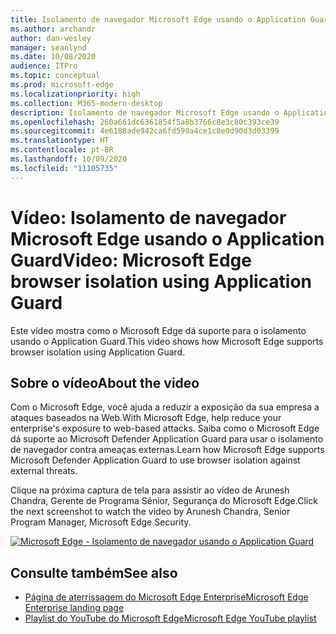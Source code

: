 ```yaml
---
title: Isolamento de navegador Microsoft Edge usando o Application Guard
ms.author: archandr
author: dan-wesley
manager: seanlynd
ms.date: 10/08/2020
audience: ITPro
ms.topic: conceptual
ms.prod: microsoft-edge
ms.localizationpriority: high
ms.collection: M365-modern-desktop
description: Isolamento de navegador Microsoft Edge usando o Application Guard
ms.openlocfilehash: 260a661dc6361854f5a8b3766c8e3c80c393ce39
ms.sourcegitcommit: 4e6188ade942ca6fd599a4ce1c8e0d90d3d03399
ms.translationtype: HT
ms.contentlocale: pt-BR
ms.lasthandoff: 10/09/2020
ms.locfileid: "11105735"
---
```

# <span data-ttu-id="9527b-103">Vídeo: Isolamento de navegador Microsoft Edge usando o Application Guard</span><span class="sxs-lookup"><span data-stu-id="9527b-103">Video: Microsoft Edge browser isolation using Application Guard</span></span>

<span data-ttu-id="9527b-104">Este vídeo mostra como o Microsoft Edge dá suporte para o isolamento usando o Application Guard.</span><span class="sxs-lookup"><span data-stu-id="9527b-104">This video shows how Microsoft Edge supports browser isolation using Application Guard.</span></span>

## <span data-ttu-id="9527b-105">Sobre o vídeo</span><span class="sxs-lookup"><span data-stu-id="9527b-105">About the video</span></span>

<span data-ttu-id="9527b-106">Com o Microsoft Edge, você ajuda a reduzir a exposição da sua empresa a ataques baseados na Web.</span><span class="sxs-lookup"><span data-stu-id="9527b-106">With Microsoft Edge, help reduce your enterprise's exposure to web-based attacks.</span></span> <span data-ttu-id="9527b-107">Saiba como o Microsoft Edge dá suporte ao Microsoft Defender Application Guard para usar o isolamento de navegador contra ameaças externas.</span><span class="sxs-lookup"><span data-stu-id="9527b-107">Learn how Microsoft Edge supports Microsoft Defender Application Guard to use browser isolation against external threats.</span></span>

<span data-ttu-id="9527b-108">Clique na próxima captura de tela para assistir ao vídeo de Arunesh Chandra, Gerente de Programa Sênior, Segurança do Microsoft Edge.</span><span class="sxs-lookup"><span data-stu-id="9527b-108">Click the next screenshot to watch the video by Arunesh Chandra, Senior Program Manager, Microsoft Edge Security.</span></span>

[![Microsoft Edge - Isolamento de navegador usando o Application Guard](https://res.cloudinary.com/marcomontalbano/image/upload/v1602180267/video_to_markdown/images/youtube--zQjaRqNXMqw-c05b58ac6eb4c4700831b2b3070cd403.jpg)](https://www.youtube.com/watch?v=zQjaRqNXMqw&t=3s "Microsoft Edge - Browser isolation using Application Guard")

## <span data-ttu-id="9527b-110">Consulte também</span><span class="sxs-lookup"><span data-stu-id="9527b-110">See also</span></span>

- [<span data-ttu-id="9527b-111">Página de aterrissagem do Microsoft Edge Enterprise</span><span class="sxs-lookup"><span data-stu-id="9527b-111">Microsoft Edge Enterprise landing page</span></span>](https://aka.ms/EdgeEnterprise)
- [<span data-ttu-id="9527b-112">Playlist do YouTube do Microsoft Edge</span><span class="sxs-lookup"><span data-stu-id="9527b-112">Microsoft Edge YouTube playlist</span></span>](https://www.youtube.com/playlist?list=PLXtHYVsvn_b-uXh1tMeYpT-0iD8tD3tFy)
